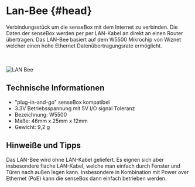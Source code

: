 # Lan-Bee {#head}
<div class="description">
Verbindungsstück um die senseBox mit dem Internet zu verbinden. Die Daten der senseBox werden per per LAN-Kabel an direkt an einen Router übertragen. Das LAN-Bee basiert auf dem W5500 Mikrochip von Wiznet welcher einen hohe Ethernet Datenübertragungsrate ermöglicht.</div>
<div class="line">
    <br>
    <br>
</div>

![LAN Bee](https://github.com/sensebox/books-v2/blob/home/pictures/Lan_bottom.png?raw=true)

## Technische Informationen


* "plug-in-and-go" senseBox kompatibel
* 3.3V Betriebsspannung mit 5V I/O signal Toleranz
* Bezeichnung: W5500
* Maße: 46mm x 25mm x 12mm
* Gewicht: 9,2 g

## Hinweiße und Tipps

Das LAN-Bee wird ohne LAN-Kabel geliefert. Es eignen sich aber insbesondere flache LAN-Kabel, welche man einfach durch Fenster und Türen nach außen legen kann. Insbesondere in Kombination mit Power over Ethernet (PoE) kann die senseBox dann einfach betrieben werden.
